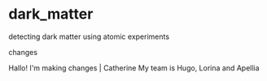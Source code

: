# dark_matter
detecting dark matter using atomic experiments



changes

Hallo! I'm making changes | Catherine
My team is Hugo, Lorina and Apellia

